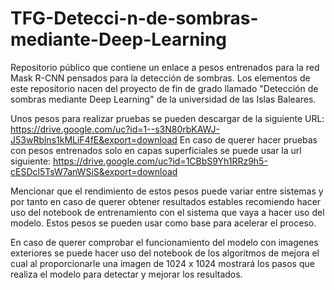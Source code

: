 # TFG-Detecci-n-de-sombras-mediante-Deep-Learning
Repositorio público que contiene un enlace a pesos entrenados para la red Mask R-CNN pensados para la detección de sombras. Los elementos de este repositorio nacen del proyecto de fin de grado llamado "Detección de sombras mediante Deep Learning" de la universidad de las Islas Baleares.

Unos pesos para realizar pruebas se pueden descargar de la siguiente URL: https://drive.google.com/uc?id=1--s3N80rbKAWJ-J53wRblns1kMLiF4fE&export=download
En caso de querer hacer pruebas con pesos entrenados solo en capas superficiales se puede usar la url siguiente: https://drive.google.com/uc?id=1CBbS9Yh1RRz9h5-cESDcl5TsW7anWSiS&export=download

Mencionar que el rendimiento de estos pesos puede variar entre sistemas y por tanto en caso de querer obtener resultados estables recomiendo hacer uso del notebook de entrenamiento con el sistema que vaya a hacer uso del modelo. Estos pesos se pueden usar como base para acelerar el proceso.

En caso de querer comprobar el funcionamiento del modelo con imagenes exteriores se puede hacer uso del notebook de los algoritmos de mejora el cual al proporcionarle una imagen de 1024 x 1024 mostrará los pasos que realiza el modelo para detectar y mejorar los resultados.
